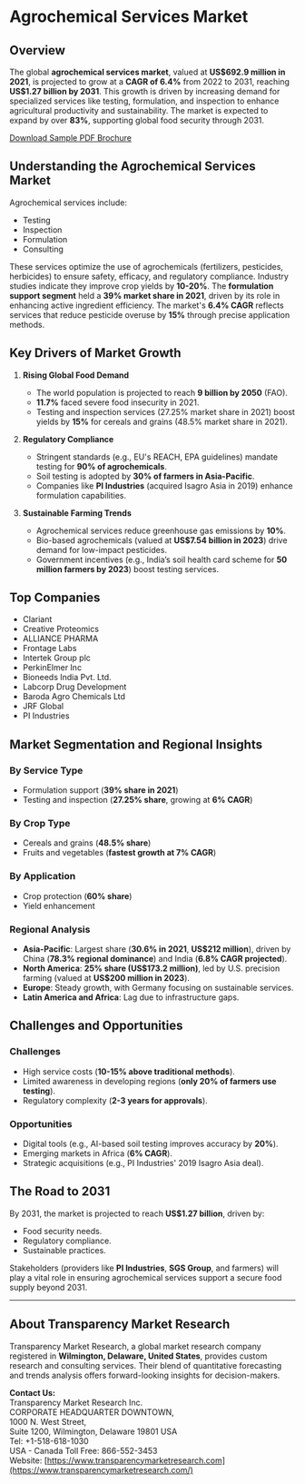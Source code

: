 # Agrochemical Services Market

## Overview
The global **agrochemical services market**, valued at **US\$692.9 million in 2021**, is projected to grow at a **CAGR of 6.4%** from 2022 to 2031, reaching **US\$1.27 billion by 2031**. This growth is driven by increasing demand for specialized services like testing, formulation, and inspection to enhance agricultural productivity and sustainability. The market is expected to expand by over **83%**, supporting global food security through 2031.

[Download Sample PDF Brochure](https://www.transparencymarketresearch.com/sample/sample.php?flag=S&rep_id=84890)

## Understanding the Agrochemical Services Market
Agrochemical services include:
- Testing
- Inspection
- Formulation
- Consulting

These services optimize the use of agrochemicals (fertilizers, pesticides, herbicides) to ensure safety, efficacy, and regulatory compliance. Industry studies indicate they improve crop yields by **10-20%**. The **formulation support segment** held a **39% market share in 2021**, driven by its role in enhancing active ingredient efficiency. The market's **6.4% CAGR** reflects services that reduce pesticide overuse by **15%** through precise application methods.

## Key Drivers of Market Growth
1. **Rising Global Food Demand**  
   - The world population is projected to reach **9 billion by 2050** (FAO).  
   - **11.7%** faced severe food insecurity in 2021.  
   - Testing and inspection services (27.25% market share in 2021) boost yields by **15%** for cereals and grains (48.5% market share in 2021).

2. **Regulatory Compliance**  
   - Stringent standards (e.g., EU's REACH, EPA guidelines) mandate testing for **90% of agrochemicals**.  
   - Soil testing is adopted by **30% of farmers in Asia-Pacific**.  
   - Companies like **PI Industries** (acquired Isagro Asia in 2019) enhance formulation capabilities.

3. **Sustainable Farming Trends**  
   - Agrochemical services reduce greenhouse gas emissions by **10%**.  
   - Bio-based agrochemicals (valued at **US\$7.54 billion in 2023**) drive demand for low-impact pesticides.  
   - Government incentives (e.g., India’s soil health card scheme for **50 million farmers by 2023**) boost testing services.

## Top Companies
- Clariant  
- Creative Proteomics  
- ALLIANCE PHARMA  
- Frontage Labs  
- Intertek Group plc  
- PerkinElmer Inc  
- Bioneeds India Pvt. Ltd.  
- Labcorp Drug Development  
- Baroda Agro Chemicals Ltd  
- JRF Global  
- PI Industries  

## Market Segmentation and Regional Insights
### By Service Type
- Formulation support (**39% share in 2021**)  
- Testing and inspection (**27.25% share**, growing at **6% CAGR**)  

### By Crop Type
- Cereals and grains (**48.5% share**)  
- Fruits and vegetables (**fastest growth at 7% CAGR**)  

### By Application
- Crop protection (**60% share**)  
- Yield enhancement  

### Regional Analysis
- **Asia-Pacific**: Largest share (**30.6% in 2021**, **US\$212 million**), driven by China (**78.3% regional dominance**) and India (**6.8% CAGR projected**).  
- **North America**: **25% share (US\$173.2 million)**, led by U.S. precision farming (valued at **US\$200 million in 2023**).  
- **Europe**: Steady growth, with Germany focusing on sustainable services.  
- **Latin America and Africa**: Lag due to infrastructure gaps.  

## Challenges and Opportunities
### Challenges
- High service costs (**10-15% above traditional methods**).  
- Limited awareness in developing regions (**only 20% of farmers use testing**).  
- Regulatory complexity (**2-3 years for approvals**).  

### Opportunities
- Digital tools (e.g., AI-based soil testing improves accuracy by **20%**).  
- Emerging markets in Africa (**6% CAGR**).  
- Strategic acquisitions (e.g., PI Industries' 2019 Isagro Asia deal).  

## The Road to 2031
By 2031, the market is projected to reach **US\$1.27 billion**, driven by:
- Food security needs.  
- Regulatory compliance.  
- Sustainable practices.  

Stakeholders (providers like **PI Industries**, **SGS Group**, and farmers) will play a vital role in ensuring agrochemical services support a secure food supply beyond 2031.

---

## About Transparency Market Research
Transparency Market Research, a global market research company registered in **Wilmington, Delaware, United States**, provides custom research and consulting services. Their blend of quantitative forecasting and trends analysis offers forward-looking insights for decision-makers.

**Contact Us:**  
Transparency Market Research Inc.  
CORPORATE HEADQUARTER DOWNTOWN,  
1000 N. West Street,  
Suite 1200, Wilmington, Delaware 19801 USA  
Tel: +1-518-618-1030  
USA - Canada Toll Free: 866-552-3453  
Website: [https://www.transparencymarketresearch.com](https://www.transparencymarketresearch.com/)